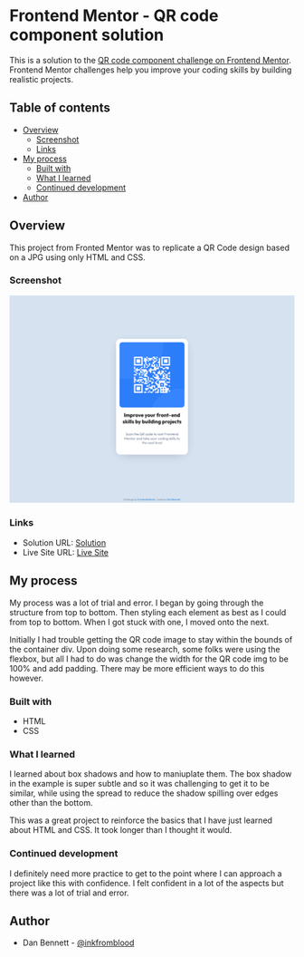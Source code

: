 # Frontend Mentor - QR code component solution

This is a solution to the [QR code component challenge on Frontend Mentor](https://www.frontendmentor.io/challenges/qr-code-component-iux_sIO_H). Frontend Mentor challenges help you improve your coding skills by building realistic projects.

## Table of contents

- [Overview](#overview)
  - [Screenshot](#screenshot)
  - [Links](#links)
- [My process](#my-process)
  - [Built with](#built-with)
  - [What I learned](#what-i-learned)
  - [Continued development](#continued-development)
- [Author](#author)

## Overview
This project from Fronted Mentor was to replicate a QR Code design based on a JPG using only HTML and CSS.
### Screenshot

![](./images/screenshot.JPEG)

### Links

- Solution URL: [Solution](https://inkfromblood.github.io/frontendmentor-QR-code-challenge/)
- Live Site URL: [Live Site](https://inkfromblood.github.io/frontendmentor-QR-code-challenge/)

## My process
My process was a lot of trial and error.
I began by going through the structure from top to bottom.
Then styling each element as best as I could from top to bottom. When I got stuck with one, I moved onto the next.

Initially I had trouble getting the QR code image to stay within the bounds of the container div.
Upon doing some research, some folks were using the flexbox, but all I had to do was change the width for the QR code img to be 100% and add padding.
There may be more efficient ways to do this however.

### Built with

- HTML
- CSS

### What I learned

I learned about box shadows and how to maniuplate them. The box shadow in the example is super subtle and so it was challenging to get it to be similar, while using the spread to reduce the shadow spilling over edges other than the bottom.

This was a great project to reinforce the basics that I have just learned about HTML and CSS.
It took longer than I thought it would.

### Continued development

I definitely need more practice to get to the point where I can approach a project like this with confidence.
I felt confident in a lot of the aspects but there was a lot of trial and error.

## Author

- Dan Bennett - [@inkfromblood](https://www.frontendmentor.io/profile/inkfromblood)
